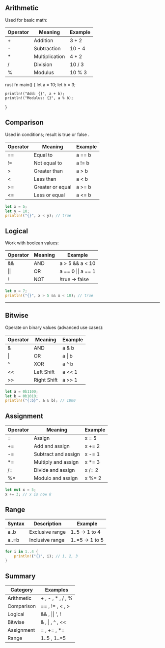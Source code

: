 

## Arithmetic 

Used for basic math:

| Operator | Meaning        | Example  |
| -------- | -------------- | -------- |
|  +       | Addition       |  3 + 2   |
|  -       | Subtraction    |  10 - 4  |
|  *       | Multiplication |  4 * 2   |
|  /       | Division       |  10 / 3  |
|  %       | Modulus        |  10 % 3  |

   rust
fn main() {
    let a = 10;
    let b = 3;

    println!("Add: {}", a + b);
    println!("Modulus: {}", a % b);
}
   


## Comparison 

Used in conditions; result is  true  or  false .

| Operator | Meaning          | Example  |
| -------- | ---------------- | -------- |
|  ==      | Equal to         |  a == b  |
|  !=      | Not equal to     |  a != b  |
|  >       | Greater than     |  a > b   |
|  <       | Less than        |  a < b   |
|  >=      | Greater or equal |  a >= b  |
|  <=      | Less or equal    |  a <= b  |

```rust
let x = 5;
let y = 10;
println!("{}", x < y); // true
```   


## Logical 

Work with boolean values:

| Operator | Meaning | Example            |  
|------|---------|--------------------| 
| &&   | AND     | a > 5 && a < 10    |    
| \|\| | OR | a == 0 \|\| a == 1 |
| !    | NOT     | !true  →  false    |   

```rust
let x = 7;
println!("{}", x > 5 && x < 10); // true
```   

---

## Bitwise 

Operate on binary values (advanced use cases):

| Operator | Meaning     | Example |
|----------|-------------|---------|
| &        | AND         | a & b   |
| \|       | OR          | a \| b  |
| ^        | XOR         | a ^ b   |
| <<       | Left Shift  | a << 1  |
| >>       | Right Shift | a >> 1  |

```rust
let a = 0b1100;
let b = 0b1010;
println!("{:b}", a & b); // 1000
```   


## Assignment 

| Operator | Meaning             | Example  |
| -------- | ------------------- | -------- |
|  =       | Assign              |  x = 5   |
|  +=      | Add and assign      |  x += 2  |
|  -=      | Subtract and assign |  x -= 1  |
|  *=      | Multiply and assign |  x *= 3  |
|  /=      | Divide and assign   |  x /= 2  |
|  %=      | Modulo and assign   |  x %= 2  |

```rust
let mut x = 5;
x += 3; // x is now 8
```
   


## Range 

| Syntax  | Description     | Example          |
| ------- | --------------- | ---------------- |
|  a..b   | Exclusive range |  1..5  → 1 to 4  |
|  a..=b  | Inclusive range |  1..=5  → 1 to 5 |

```rust
for i in 1..4 {
    println!("{}", i); // 1, 2, 3
}
```
   


## Summary

| Category   | Examples          |       
|------------|-------------------|
| Arithmetic | + ,  - ,  * ,  / ,  % |   
| Comparison | == ,  != ,  < ,  > |   
| Logical    | && ,  \|\|  ',  ! |
| Bitwise    | & , \| ,  ^ ,  << |   
| Assignment | = ,  += ,  *=     |        
| Range      | 1..5 ,  1..=5     |     
